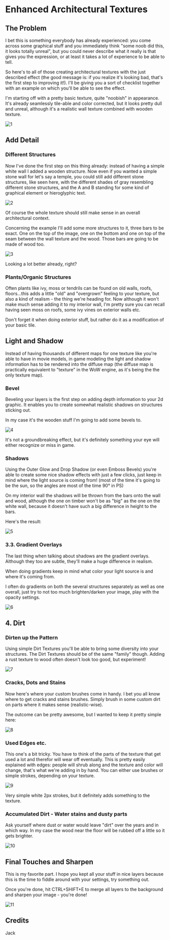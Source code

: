 # Enhanced Architectural Textures

## The Problem

I bet this is something everybody has already experienced: you come across some graphical stuff and you immediately think "some noob did this, it looks totally unreal", but you could never describe what it really is that gives you the expression, or at least it takes a lot of experience to be able to tell.

So here's to all of those creating architectural textures with the just described effect (the good message is: if you realize it's looking bad, that's the first step to improving it!). I'll be giving you a sort of checklist together with an example on which you'll be able to see the effect.

I'm starting off with a pretty basic texture, quite "noobish" in appearance. It's already seamlessly tile-able and color corrected, but it looks pretty dull and unreal, although it's a realistic wall texture combined with wooden texture.

![1](images/eat-1.png)

## Add Detail

### Different Structures

Now I've done the first step on this thing already: instead of having a simple white wall I added a wooden structure. Now even if you wanted a simple stone wall for let's say a temple, you could still add different stone structures, like seen here, with the different shades of gray resembling different stone structures, and the A and B standing for some kind of graphical element or hieroglyphic text.

![2](images/eat-2.png)

Of course the whole texture should still make sense in an overall architectural context.

Concerning the example I'll add some more structures to it, three bars to be exact. One on the top of the image, one on the bottom and one on top of the seam between the wall texture and the wood. Those bars are going to be made of wood too.

![3](images/eat-3.png)

Looking a lot better already, right?

### Plants/Organic Structures

Often plants like ivy, moss or tendrils can be found on old walls, roofs, floors...this adds a little "old" and "overgrown" feeling to your texture, but also a kind of realism - the thing we're heading for. Now although it won't make much sense adding it to my interior wall, I'm pretty sure you can recall having seen moss on roofs, some ivy vines on exterior walls etc.

Don't forget it when doing exterior stuff, but rather do it as a modification of your basic tile.

## Light and Shadow

Instead of having thousands of different maps for one texture like you're able to have in movie models, in game modeling the light and shadow information has to be rendered into the diffuse map (the diffuse map is practically equivalent to "texture" in the WoW engine, as it's being the the only texture map).

### Bevel

Beveling your layers is the first step on adding depth information to your 2d graphic. It enables you to create somewhat realistic shadows on structures sticking out.

In my case it's the wooden stuff I'm going to add some bevels to.

![4](images/eat-4.png)

It's not a groundbreaking effect, but it's definitely something your eye will either recognize or miss in game.

### Shadows

Using the Outer Glow and Drop Shadow (or even Emboss Bevels) you're able to create some nice shadow effects with just a few clicks, just keep in mind where the light source is coming from! (most of the time it's going to be the sun, so the angles are most of the time 90° in PS)

On my interior wall the shadows will be thrown from the bars onto the wall and wood, although the one on timber won't be as "big" as the one on the white wall, because it doesn't have such a big difference in height to the bars.

Here's the result:

![5](images/eat-5.png)

### 3.3. Gradient Overlays

The last thing when talking about shadows are the gradient overlays. Although they too are subtle, they'll make a huge difference in realism.

When doing gradients keep in mind what color your light source is and where it's coming from.

I often do gradients on both the several structures separately as well as one overall, just try to not too much brighten/darken your image, play with the opacity settings.

![6](images/eat-6.png)

## 4. Dirt

### Dirten up the Pattern

Using simple Dirt Textures you'll be able to bring some diversity into your structures. The Dirt Textures should be of the same "family" though. Adding a rust texture to wood often doesn't look too good, but experiment!

![7](images/eat-7.png)

### Cracks, Dots and Stains

Now here's where your custom brushes come in handy. I bet you all know where to get cracks and stains brushes.
Simply brush in some custom dirt on parts where it makes sense (realistic-wise).

The outcome can be pretty awesome, but I wanted to keep it pretty simple here:

![8](images/eat-8.png)

### Used Edges etc.

This one's a bit tricky. You have to think of the parts of the texture that get used a lot and therefor will wear off eventually. This is pretty easily explained with edges: people will shrub along and the texture and color will change, that's what we're adding in by hand. You can either use brushes or simple strokes, depending on your texture.

![9](images/eat-9.png)

Very simple white 2px strokes, but it definitely adds something to the texture.

### Accumulated Dirt - Water stains and dusty parts

Ask yourself where dust or water would leave "dirt" over the years and in which way. In my case the wood near the floor will be rubbed off a little so it gets brighter.

![10](images/eat-10.png)

## Final Touches and Sharpen

This is my favorite part. I hope you kept all your stuff in nice layers because this is the time to fiddle around with your settings, try something out.

Once you're done, hit CTRL+SHIFT+E to merge all layers to the background and sharpen your image - you're done!

![11](images/eat-11.png)

## Credits
Jack